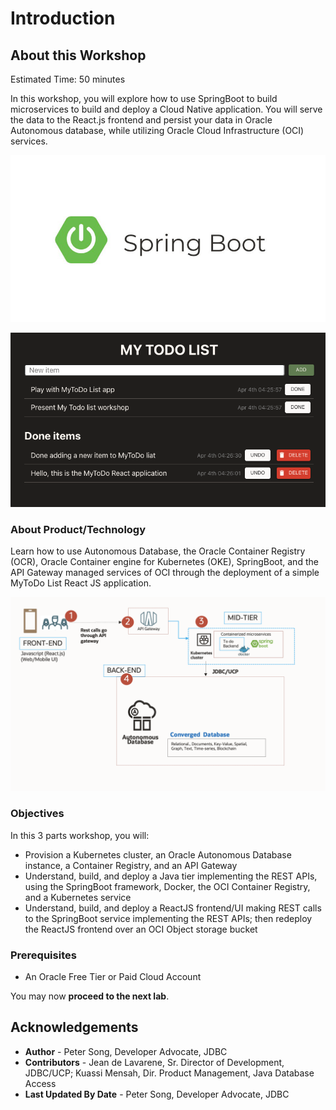 # Introduction

## About this Workshop

Estimated Time: 50 minutes

In this workshop, you will explore how to use SpringBoot to build microservices to build and deploy a Cloud Native application. You will serve the data to the React.js frontend and persist your data in Oracle Autonomous database, while utilizing Oracle Cloud Infrastructure (OCI) services.

![springboot-image](images/springboot-image.png "")



![application](images/Application.png " ")

### About Product/Technology

Learn how to use Autonomous Database, the Oracle Container Registry (OCR), Oracle Container engine for Kubernetes (OKE), SpringBoot, and the API Gateway managed services of OCI through the deployment of a simple MyToDo List React JS application.

<!-- 
include architecture diagram here -->
![intro architecture](images/architecture.png " ")

### Objectives

In this 3 parts workshop, you will:

* Provision a Kubernetes cluster, an Oracle Autonomous Database instance, a Container Registry, and an API Gateway
* Understand, build, and deploy a Java tier implementing the REST APIs, using the SpringBoot framework, Docker, the OCI Container Registry, and a Kubernetes service
* Understand, build, and deploy a ReactJS frontend/UI making REST calls to the SpringBoot service implementing the REST APIs; then redeploy the ReactJS frontend over an OCI Object storage bucket

### Prerequisites

* An Oracle Free Tier or Paid Cloud Account

You may now **proceed to the next lab**.

## Acknowledgements

* **Author** - Peter Song, Developer Advocate, JDBC
* **Contributors** - Jean de Lavarene, Sr. Director of Development, JDBC/UCP; Kuassi Mensah, Dir. Product Management, Java Database Access
* **Last Updated By Date** - Peter Song, Developer Advocate, JDBC